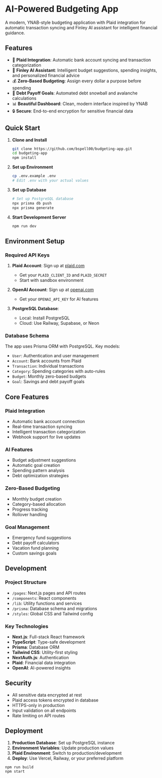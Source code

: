 # AI-Powered Budgeting App

A modern, YNAB-style budgeting application with Plaid integration for automatic transaction syncing and Finley AI assistant for intelligent financial guidance.

## Features

- 🏦 **Plaid Integration**: Automatic bank account syncing and transaction categorization
- 🧠 **Finley AI Assistant**: Intelligent budget suggestions, spending insights, and personalized financial advice
- 💰 **Zero-Based Budgeting**: Assign every dollar a purpose before spending
- 🎯 **Debt Payoff Goals**: Automated debt snowball and avalanche calculations
- 📊 **Beautiful Dashboard**: Clean, modern interface inspired by YNAB
- 🔒 **Secure**: End-to-end encryption for sensitive financial data

## Quick Start

1. **Clone and Install**
   ```bash
   git clone https://github.com/bspell00/budgeting-app.git
   cd budgeting-app
   npm install
   ```

2. **Set up Environment**
   ```bash
   cp .env.example .env
   # Edit .env with your actual values
   ```

3. **Set up Database**
   ```bash
   # Set up PostgreSQL database
   npx prisma db push
   npx prisma generate
   ```

4. **Start Development Server**
   ```bash
   npm run dev
   ```

## Environment Setup

### Required API Keys

1. **Plaid Account**: Sign up at [plaid.com](https://plaid.com)
   - Get your `PLAID_CLIENT_ID` and `PLAID_SECRET`
   - Start with sandbox environment

2. **OpenAI Account**: Sign up at [openai.com](https://openai.com)
   - Get your `OPENAI_API_KEY` for AI features

3. **PostgreSQL Database**: 
   - Local: Install PostgreSQL
   - Cloud: Use Railway, Supabase, or Neon

### Database Schema

The app uses Prisma ORM with PostgreSQL. Key models:
- `User`: Authentication and user management
- `Account`: Bank accounts from Plaid
- `Transaction`: Individual transactions
- `Category`: Spending categories with auto-rules
- `Budget`: Monthly zero-based budgets
- `Goal`: Savings and debt payoff goals

## Core Features

### Plaid Integration
- Automatic bank account connection
- Real-time transaction syncing
- Intelligent transaction categorization
- Webhook support for live updates

### AI Features
- Budget adjustment suggestions
- Automatic goal creation
- Spending pattern analysis
- Debt optimization strategies

### Zero-Based Budgeting
- Monthly budget creation
- Category-based allocation
- Progress tracking
- Rollover handling

### Goal Management
- Emergency fund suggestions
- Debt payoff calculators
- Vacation fund planning
- Custom savings goals

## Development

### Project Structure
- `/pages`: Next.js pages and API routes
- `/components`: React components
- `/lib`: Utility functions and services
- `/prisma`: Database schema and migrations
- `/styles`: Global CSS and Tailwind config

### Key Technologies
- **Next.js**: Full-stack React framework
- **TypeScript**: Type-safe development
- **Prisma**: Database ORM
- **Tailwind CSS**: Utility-first styling
- **NextAuth.js**: Authentication
- **Plaid**: Financial data integration
- **OpenAI**: AI-powered insights

## Security

- All sensitive data encrypted at rest
- Plaid access tokens encrypted in database
- HTTPS-only in production
- Input validation on all endpoints
- Rate limiting on API routes

## Deployment

1. **Production Database**: Set up PostgreSQL instance
2. **Environment Variables**: Update production values
3. **Plaid Environment**: Switch to production/development
4. **Deploy**: Use Vercel, Railway, or your preferred platform

```bash
npm run build
npm start